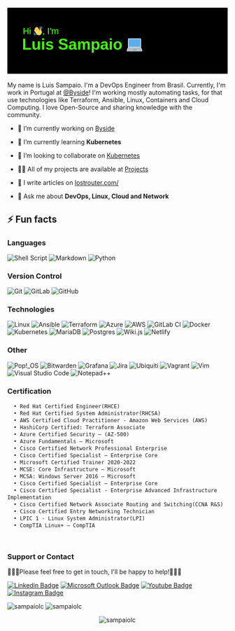 <!--<h1 align="center">Hi 👋, I'm Luis</h1>-->

<a href="https://www.lostrouter.com/"> <img src="https://github.com/Sampaiolc/Sampaiolc/blob/main/header.png" alt="sampaiolc" /> </a>

My name is Luis Sampaio. I'm a DevOps Engineer from Brasil. Currently, I'm work in Portugal at [@Byside](https://byside.com/)! I'm working mostly automating tasks, for that use technologies like Terraform, Ansible, Linux, Containers and Cloud Computing. I love Open-Source and sharing knowledge with the community.
  
- 🔭 I’m currently working on [Byside](https://byside.com/)

- 🌱 I’m currently learning **Kubernetes**

- 👯 I’m looking to collaborate on [Kubernetes](https://github.com/kubernetes/website)

- 👨‍💻 All of my projects are available at [Projects](https://github.com/Sampaiolc)

- 📝 I write articles on [lostrouter.com/](lostrouter.com/)

- 💬 Ask me about **DevOps, Linux, Cloud and Network**

## ⚡ Fun facts


### Languages

![Shell Script](https://img.shields.io/badge/Shell_Script-%23121011.svg?logo=gnu-bash&logoColor=white)
![Markdown](https://img.shields.io/badge/Markdown-%23000000.svg?logo=markdown&logoColor=white)
![Python](https://img.shields.io/badge/Python-3670A0?logo=python&logoColor=ffdd54)

### Version Control

![Git](https://img.shields.io/badge/Git-%23F05033.svg?logo=git&logoColor=white)
![GitLab](https://img.shields.io/badge/GitLab-%23181717.svg?logo=gitlab&logoColor=white)
![GitHub](https://img.shields.io/badge/GitHub-%23121011.svg?logo=github&logoColor=white)

### Technologies

![Linux](https://img.shields.io/badge/Linux-FCC624?logo=linux&logoColor=black)
![Ansible](https://img.shields.io/badge/Ansible-%231A1918.svg?logo=ansible&logoColor=white)
![Terraform](https://img.shields.io/badge/Terraform-%235835CC.svg?logo=terraform&logoColor=white)
![Azure](https://img.shields.io/badge/Azure-%230072C6.svg?logo=microsoftazure&logoColor=white)
![AWS](https://img.shields.io/badge/AWS-%23FF9900.svg?logo=amazon-aws&logoColor=white)
![GitLab CI](https://img.shields.io/badge/GitLab%20ci-%23181717.svg?logo=gitlab&logoColor=white)
![Docker](https://img.shields.io/badge/Docker-%230db7ed.svg?logo=docker&logoColor=white)
![Kubernetes](https://img.shields.io/badge/Kubernetes-Learning-%23326ce5.svg?&logo=kubernetes&logoColor=white)
![MariaDB](https://img.shields.io/badge/MariaDB-003545logo=mariadb&logoColor=white)
![Postgres](https://img.shields.io/badge/Postgres-%23316192.svg?logo=postgresql&logoColor=white)
![Wiki.js](https://img.shields.io/badge/Wiki.js-%231976D2.svg?logo=wikidotjs&logoColor=white)
![Netlify](https://img.shields.io/badge/Netlify-%23000000.svg?logo=netlify&logoColor=#00C7B7)


### Other

![Pop!\_OS](https://img.shields.io/badge/Pop!_OS-48B9C7?logo=Pop!_OS&logoColor=white)
![Bitwarden](https://img.shields.io/badge/Bitwarden-%23175DDC.svg?logo=bitwarden&logoColor=white)
![Grafana](https://img.shields.io/badge/Grafana-%23F46800.svg?&logo=grafana&logoColor=white)
![Jira](https://img.shields.io/badge/Jira-%230A0FFF.svg?logo=jira&logoColor=white)
![Ubiquiti](https://img.shields.io/badge/Ubiquiti-%230559C9.svg?logo=ubiquiti&logoColor=white)
![Vagrant](https://img.shields.io/badge/Vagrant-%231563FF.svg?logo=vagrant&logoColor=white)
![Vim](https://img.shields.io/badge/VIM-%2311AB00.svg?logo=vim&logoColor=white)
![Visual Studio Code](https://img.shields.io/badge/Visual%20Studio%20Code-0078d7.svg?logo=visual-studio-code&logoColor=white)
![Notepad++](https://img.shields.io/badge/Notepad++-90E59A.svg?logo=notepad%2b%2b&logoColor=black)




### Certification 
      • Red Hat Certified Engineer(RHCE)
      • Red Hat Certified System Administrator(RHCSA)
      • AWS Certified Cloud Practitioner - Amazon Web Services (AWS)
      • HashiCorp Certified: Terraform Associate
      • Azure Certified Security – (AZ-500)
      • Azure Fundamentals – Microsoft
      • Cisco Certified Network Professional Enterprise
      • Cisco Certified Specialist – Enterprise Core
      • Microsoft Certified Trainer 2020-2022
      • MCSE: Core Infrastructure – Microsoft
      • MCSA: Windows Server 2016 – Microsoft
      • Cisco Certified Specialist – Enterprise Core
      • Cisco Certified Specialist - Enterprise Advanced Infrastructure Implementation
      • Cisco Certified Network Associate Routing and Switching(CCNA R&S)
      • Cisco Certified Entry Networking Technician
      • LPIC 1 - Linux System Administrator(LPI)
      • CompTIA Linux+ – CompTIA
<br/>


### Support or Contact

👨🏻‍💻Please feel free to get in touch, I'll be happy to help!💁🏻‍♂️

<!--[![Twitter Badge](https://img.shields.io/badge/-Sampaiolc1-blue?style=plastic&logo=Twitter&logoColor=white&link=https://twitter.com/Sampaiolc1)](https://twitter.com/Sampaiolc1/)-->
[![Linkedin Badge](https://img.shields.io/badge/-Linkedin-blue?style=plastic&logo=Linkedin&logoColor=white&link=https://www.linkedin.com/in/lcsampaio/)](https://www.linkedin.com/in/lcsampaio/)
[![Microsoft Outlook Badge](https://img.shields.io/badge/-E--mail-0078D4?style=plastic&logo=microsoft-outlook&logoColor=white&link=mailto:sampaio.lc@hotmail.com)](mailto:sampaio.lc@hotmail.com)
[![Youtube Badge](https://img.shields.io/badge/-Lost%20Router-darkred?style=plastic&logo=youtube&logoColor=white&link=https://www.youtube.com/channel/UCN9qAoFu6fXtwhs_Z7Gr5Ug)](https://www.youtube.com/channel/UCN9qAoFu6fXtwhs_Z7Gr5Ug)
[![Instagram Badge](https://img.shields.io/badge/-lost.router-purple?style=plastic&logo=instagram&logoColor=white&link=https://instagram.com/lost.router/)](https://instagram.com/lost.router/)

<img src="https://github-readme-streak-stats.herokuapp.com/?user=sampaiolc&theme=blue-green" alt="sampaiolc" /> <img src="https://github-readme-stats.vercel.app/api?username=sampaiolc&show_icons=true&theme=blue-green&locale=en" alt="sampaiolc" /> 



<p align="center"> <img src="https://komarev.com/ghpvc/?username=sampaiolc&label=Profile%20views&color=0e75b6&style=flat" alt="sampaiolc" /> </p>

<!--
**Sampaiolc/Sampaiolc** is a ✨ _special_ ✨ repository because its `README.md` (this file) appears on your GitHub profile.

Here are some ideas to get you started:

- 🔭 I’m currently working on ...
- 🌱 I’m currently learning ...
- 👯 I’m looking to collaborate on ...
- 🤔 I’m looking for help with ...
- 💬 Ask me about ...
- 📫 How to reach me: ...
- 😄 Pronouns: ...
- ⚡ Fun fact: ...
-->
